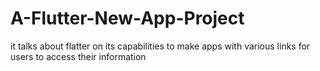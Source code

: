 # A-Flutter-New-App-Project
it talks about flatter on its capabilities to make apps with various links for users to access their information
